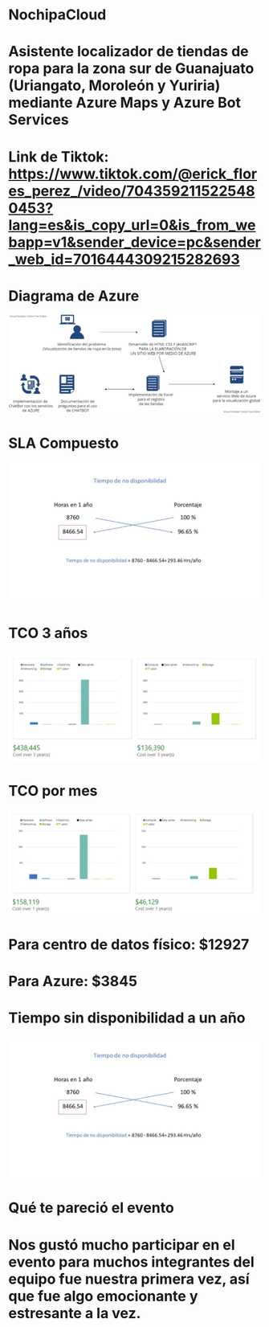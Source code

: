 # NochipaCloud

# Asistente localizador de tiendas de ropa para la zona sur de Guanajuato (Uriangato, Moroleón y Yuriria) mediante Azure Maps y Azure Bot Services

# Link de Tiktok: https://www.tiktok.com/@erick_flores_perez_/video/7043592115225480453?lang=es&is_copy_url=0&is_from_webapp=v1&sender_device=pc&sender_web_id=7016444309215282693

# Diagrama de Azure
![Diagrama de Azure](https://github.com/Elizabeth145992/NochipaCloud/blob/develop/images/MicrosoftTeams-image(4).png)

# SLA Compuesto
![SLA Compuesto](https://github.com/Elizabeth145992/NochipaCloud/blob/develop/images/MicrosoftTeams-image(3).png)

# TCO 3 años
![TCO por tres años](https://github.com/Elizabeth145992/NochipaCloud/blob/develop/images/1.jpeg)

# TCO por mes
![TCO por mes](https://github.com/Elizabeth145992/NochipaCloud/blob/develop/images/2.jpeg)
# Para centro de datos físico: $12927
# Para Azure: $3845

# Tiempo sin disponibilidad a un año
![Tiempo de disponibilidad](https://github.com/Elizabeth145992/NochipaCloud/blob/develop/images/MicrosoftTeams-image(3).png)

# Qué te pareció el evento
# Nos gustó mucho participar en el evento para muchos integrantes del equipo fue nuestra primera vez, así que fue algo emocionante y estresante a la vez. 